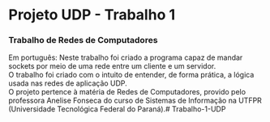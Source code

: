 # Projeto UDP - Trabalho 1 #
### Trabalho de Redes de Computadores
Em português:
Neste trabalho foi criado a programa capaz de mandar sockets por meio de uma rede entre um cliente e um servidor.\
O trabalho foi criado com o intuito de entender, de forma prática, a lógica usada nas redes de aplicação UDP.\
O projeto pertence à matéria de Redes de Computadores, provido pelo professora Anelise Fonseca do curso de Sistemas de Informação na UTFPR (Universidade Tecnológica Federal do Paraná).#   T r a b a l h o - 1 - U D P  
 
